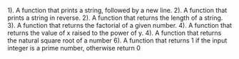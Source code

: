 1). A function that prints a string, followed by a new line.
2). A function that prints a string in reverse.
2). A function that returns the length of a string.
3). A function that returns the factorial of a given number.
4). A function that returns the value of x raised to the power of y.
4). A function that returns the natural square root of a number
6). A function that returns 1 if the input integer is a prime number, otherwise return 0
